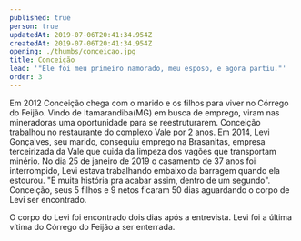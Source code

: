 ```yaml
---
published: true
person: true
updatedAt: 2019-07-06T20:41:34.954Z
createdAt: 2019-07-06T20:41:34.954Z
opening: ./thumbs/conceicao.jpg
title: Conceição
lead: '"Ele foi meu primeiro namorado, meu esposo, e agora partiu."'
order: 3
---
```

Em 2012 Conceição chega com o marido e os filhos para viver no Córrego do Feijão. Vindo de Itamarandiba(MG) em busca de emprego, viram nas mineradoras uma oportunidade para se reestruturarem. Conceição trabalhou no restaurante do complexo Vale por 2 anos. Em 2014, Levi Gonçalves, seu marido, conseguiu emprego na Brasanitas, empresa terceirizada da Vale que cuida da limpeza dos vagões que transportam minério. No dia 25 de janeiro de 2019 o casamento de 37 anos foi interrompido, Levi estava trabalhando embaixo da barragem quando ela estourou. "É muita história pra acabar assim, dentro de um segundo". Conceição, seus 5 filhos e 9 netos ficaram 50 dias aguardando o corpo de Levi ser encontrado.

<div class="video" title="Título descritivo do vídeo para acessibilidade" data-video="PH8XC1HNUyU"></div>

O corpo do Levi foi encontrado dois dias após a entrevista. Levi foi a última vítima do Córrego do Feijão a ser enterrada.
